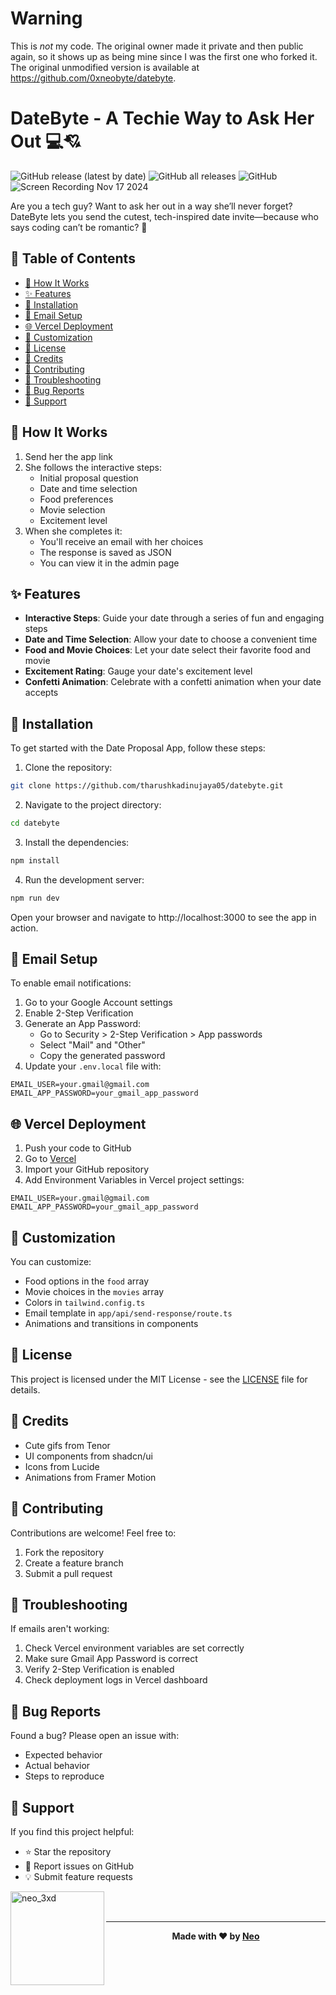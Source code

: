 # Warning

This is *not* my code. The original owner made it private and then public again, so it shows up as being mine since I was the first one who forked it. The original unmodified version is available at https://github.com/0xneobyte/datebyte.

# DateByte - A Techie Way to Ask Her Out 💻💘

<div align="left">

![GitHub release (latest by date)](https://img.shields.io/github/v/release/tharushkadinujaya05/datebyte)
![GitHub all releases](https://img.shields.io/github/downloads/tharushkadinujaya05/obsiai/datebyte)
![GitHub](https://img.shields.io/github/license/tharushkadinujaya05/datebyte)
![Screen Recording Nov 17 2024](https://github.com/user-attachments/assets/707f67f6-c38a-41ae-99e8-c34cfbede8fd)


Are you a tech guy? Want to ask her out in a way she’ll never forget? DateByte lets you send the cutest, tech-inspired date invite—because who says coding can’t be romantic? 🤨
</div>

## 📑 Table of Contents

- [💌 How It Works](#-how-it-works)
- [✨ Features](#-features)
- [🚀 Installation](#-installation)
- [📧 Email Setup](#-email-setup)
- [🌐 Vercel Deployment](#-vercel-deployment)
- [🎨 Customization](#-customization)
- [📄 License](#-license)
- [💖 Credits](#-credits)
- [🤝 Contributing](#-contributing)
- [🔧 Troubleshooting](#-troubleshooting)
- [🐛 Bug Reports](#-bug-reports)
- [💖 Support](#-support)

## 💌 How It Works

1. Send her the app link
2. She follows the interactive steps:
   - Initial proposal question
   - Date and time selection
   - Food preferences
   - Movie selection
   - Excitement level
3. When she completes it:
   - You'll receive an email with her choices
   - The response is saved as JSON
   - You can view it in the admin page

## ✨ Features

- **Interactive Steps**: Guide your date through a series of fun and engaging steps
- **Date and Time Selection**: Allow your date to choose a convenient time
- **Food and Movie Choices**: Let your date select their favorite food and movie
- **Excitement Rating**: Gauge your date's excitement level
- **Confetti Animation**: Celebrate with a confetti animation when your date accepts

## 🚀 Installation

To get started with the Date Proposal App, follow these steps:

1. Clone the repository:
```sh
git clone https://github.com/tharushkadinujaya05/datebyte.git
```

2. Navigate to the project directory:
```sh
cd datebyte
```

3. Install the dependencies:
```sh
npm install
```

4. Run the development server:
```sh
npm run dev
```

Open your browser and navigate to http://localhost:3000 to see the app in action.

## 📧 Email Setup

To enable email notifications:

1. Go to your Google Account settings
2. Enable 2-Step Verification
3. Generate an App Password:
   - Go to Security > 2-Step Verification > App passwords
   - Select "Mail" and "Other"
   - Copy the generated password
4. Update your `.env.local` file with:
```env
EMAIL_USER=your.gmail@gmail.com
EMAIL_APP_PASSWORD=your_gmail_app_password
```

## 🌐 Vercel Deployment

1. Push your code to GitHub
2. Go to [Vercel](https://vercel.com)
3. Import your GitHub repository
4. Add Environment Variables in Vercel project settings:
```env
EMAIL_USER=your.gmail@gmail.com
EMAIL_APP_PASSWORD=your_gmail_app_password
```

## 🎨 Customization

You can customize:
- Food options in the `food` array
- Movie choices in the `movies` array
- Colors in `tailwind.config.ts`
- Email template in `app/api/send-response/route.ts`
- Animations and transitions in components

## 📄 License

This project is licensed under the MIT License - see the [LICENSE](LICENSE) file for details.

## 💖 Credits

- Cute gifs from Tenor
- UI components from shadcn/ui
- Icons from Lucide
- Animations from Framer Motion

## 🤝 Contributing

Contributions are welcome! Feel free to:
1. Fork the repository
2. Create a feature branch
3. Submit a pull request

## 🔧 Troubleshooting

If emails aren't working:
1. Check Vercel environment variables are set correctly
2. Make sure Gmail App Password is correct
3. Verify 2-Step Verification is enabled
4. Check deployment logs in Vercel dashboard

## 🐛 Bug Reports

Found a bug? Please open an issue with:
- Expected behavior
- Actual behavior
- Steps to reproduce

## 💖 Support

If you find this project helpful:

- ⭐ Star the repository
- 🐛 Report issues on GitHub
- 💡 Submit feature requests

<p>
  <a href="https://www.buymeacoffee.com/neo_3xd">
    <img align="left" src="https://cdn.buymeacoffee.com/buttons/v2/default-yellow.png" width="150" alt="neo_3xd" />
  </a>
</p>

<br><br>

---

<div align="center">

**Made with ❤️ by [Neo](https://github.com/tharushkadinujaya05)**

</div>
